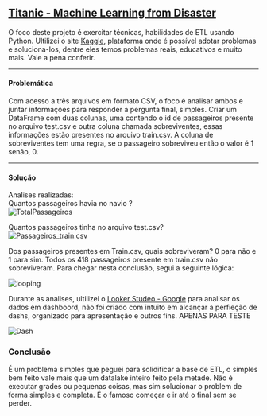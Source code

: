 ## [Titanic - Machine Learning from Disaster](https://www.kaggle.com/code/alexisbcook/titanic-tutorial/notebook)

O foco deste projeto é exercitar técnicas, habilidades de ETL usando Python.
Ultilizei o site [Kaggle](https://www.kaggle.com/kangle123), plataforma onde é possível adotar problemas e soluciona-los, dentre eles temos problemas reais, educativos e muito mais. Vale a pena conferir.

---

#### Problemática

Com acesso a três arquivos em formato CSV, o foco é analisar ambos e juntar informações para responder a pergunta final, simples.
Criar um DataFrame com duas colunas, uma contendo o id de passageiros presente no arquivo test.csv e outra coluna chamada sobreviventes, essas informações estão presentes no arquivo train.csv.
A coluna de sobreviventes tem uma regra, se o passageiro sobreviveu então o valor é 1 senão, 0.

---

#### Solução

Analises realizadas: <br>
Quantos passageiros havia no navio ? <br>
![TotalPassageiros](https://github.com/suellencosta7/Kangle/blob/main/TitanicChallenger/images/PassageirosTotal.png)

Quantos passageiros tinha no arquivo test.csv? <br>
![Passageiros_train.csv](https://github.com/suellencosta7/Kangle/blob/main/TitanicChallenger/images/passageirosTest.csv.png)

Dos passageiros presentes em Train.csv, quais sobreviveram? 0 para não e 1 para sim.
Todos os 418 passageiros presente em train.csv não sobreviveram.
Para chegar nesta conclusão, segui a seguinte lógica:
 
![looping](https://github.com/suellencosta7/Kangle/blob/main/TitanicChallenger/images/condicaoTrueFalse.png)


Durante as analises, ultilizei o [Looker Studeo - Google](https://lookerstudio.google.com/u/0/navigation/reporting) para analisar os dados em dashboord, não foi criado com intuito em alcançar a perfieção 
de dashs, organizado para apresentação e outros fins. APENAS PARA TESTE

![Dash](https://github.com/suellencosta7/Kangle/blob/main/TitanicChallenger/images/dash.png)



### Conclusão 

É um problema simples que peguei para solidificar a base de ETL, o simples bem feito vale mais que um datalake inteiro feito pela metade. 
Não é executar grades ou pequenas coisas, mas sim solucionar o problem de forma simples e completa.
É o famoso começar e ir até o final sem se perder.
